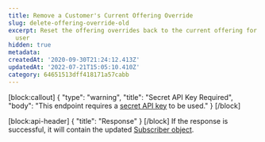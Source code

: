 ```yaml
---
title: Remove a Customer's Current Offering Override
slug: delete-offering-override-old
excerpt: Reset the offering overrides back to the current offering for a specific
  user
hidden: true
metadata:
createdAt: '2020-09-30T21:24:12.413Z'
updatedAt: '2022-07-21T15:05:10.410Z'
category: 64651513dff418171a57cabb
---
```

[block:callout]
{
  "type": "warning",
  "title": "Secret API Key Required",
  "body": "This endpoint requires a [secret API key](doc:authentication) to be used."
}
[/block]

[block:api-header]
{
  "title": "Response"
}
[/block]
If the response is successful, it will contain the updated [Subscriber object](ref:subscribers#the-subscriber-object).